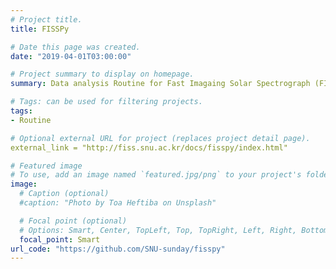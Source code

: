 ```yaml
---
# Project title.
title: FISSPy

# Date this page was created.
date: "2019-04-01T03:00:00"

# Project summary to display on homepage.
summary: Data analysis Routine for Fast Imagaing Solar Spectrograph (FISS) written in python.

# Tags: can be used for filtering projects.
tags:
- Routine

# Optional external URL for project (replaces project detail page).
external_link = "http://fiss.snu.ac.kr/docs/fisspy/index.html"

# Featured image
# To use, add an image named `featured.jpg/png` to your project's folder. 
image:
  # Caption (optional)
  #caption: "Photo by Toa Heftiba on Unsplash"

  # Focal point (optional)
  # Options: Smart, Center, TopLeft, Top, TopRight, Left, Right, BottomLeft, Bottom, BottomRight
  focal_point: Smart
url_code: "https://github.com/SNU-sunday/fisspy"
---
```

